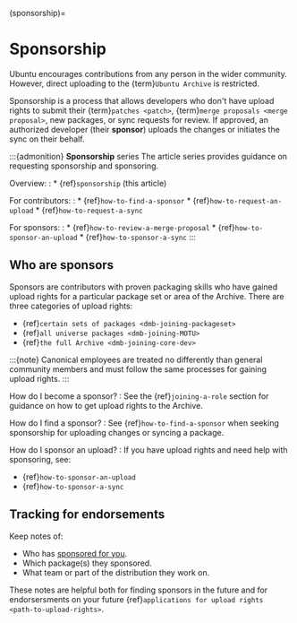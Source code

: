 (sponsorship)=
# Sponsorship

Ubuntu encourages contributions from any person in the wider community. However, direct uploading to the {term}`Ubuntu Archive` is restricted.

Sponsorship is a process that allows developers who don't have upload rights to submit their {term}`patches <patch>`, {term}`merge proposals <merge proposal>`, new packages, or sync requests for review. If approved, an authorized developer (their **sponsor**) uploads the changes or initiates the sync on their behalf.

:::{admonition} **Sponsorship** series
The article series provides guidance on requesting sponsorship and sponsoring.

Overview:
:   * {ref}`sponsorship` (this article)

For contributors:
:   * {ref}`how-to-find-a-sponsor`
    * {ref}`how-to-request-an-upload`
    * {ref}`how-to-request-a-sync`

For sponsors:
:   * {ref}`how-to-review-a-merge-proposal`
    * {ref}`how-to-sponsor-an-upload`
    * {ref}`how-to-sponsor-a-sync`
:::


## Who are sponsors

Sponsors are contributors with proven packaging skills who have gained upload rights for a particular package set or area of the Archive. There are three categories of upload rights:

* {ref}`certain sets of packages <dmb-joining-packageset>`
* {ref}`all universe packages <dmb-joining-MOTU>`
* {ref}`the full Archive <dmb-joining-core-dev>`

:::{note}
Canonical employees are treated no differently than general community members and must follow the same processes for gaining upload rights.
:::

How do I become a sponsor?
: See the {ref}`joining-a-role` section for guidance on how to get upload rights to the Archive.

How do I find a sponsor?
: See {ref}`how-to-find-a-sponsor` when seeking sponsorship for uploading changes or syncing a package.

How do I sponsor an upload?
: If you have upload rights and need help with sponsoring, see:

  * {ref}`how-to-sponsor-an-upload`
  * {ref}`how-to-sponsor-a-sync`


## Tracking for endorsements

Keep notes of:

* Who has [sponsored for you](https://udd.debian.org/cgi-bin/ubuntu-sponsorships.cgi).
* Which package(s) they sponsored.
* What team or part of the distribution they work on.

These notes are helpful both for finding sponsors in the future and for endorsersments on your future {ref}`applications for upload rights <path-to-upload-rights>`.
